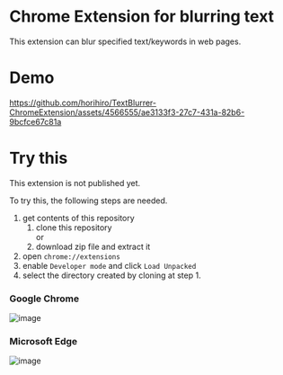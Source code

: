 # Chrome Extension for blurring text 
This extension can blur specified text/keywords in web pages.

# Demo

https://github.com/horihiro/TextBlurrer-ChromeExtension/assets/4566555/ae3133f3-27c7-431a-82b6-9bcfce67c81a

# Try this
This extension is not published yet.

To try this, the following steps are needed.

1. get contents of this repository
   1. clone this repository  
      or
   1. download zip file and extract it
1. open `chrome://extensions`
1. enable `Developer mode` and click `Load Unpacked`
1. select the directory created by cloning at step 1.

### Google Chrome
![image](https://github.com/horihiro/TextBlurrer-ChromeExtension/assets/4566555/0656fd3d-41da-4f97-a614-da232a3d700d)

### Microsoft Edge
![image](https://github.com/horihiro/TextBlurrer-ChromeExtension/assets/4566555/44e7f896-9e82-4af1-ae1b-f864097b44c7)
